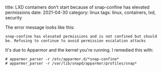 title: LXD containers don't start because of  snap-confine has elevated permissions
date: 2021-04-30
category: linux
tags: linux, containers, lxd, security

The error message looks like this:
```text
snap-confine has elevated permissions and is not confined but should
be. Refusing to continue to avoid permission escalation attacks
```

It's due to Apparmor and the kernel you're running. I remedied this
with:

```text
# apparmor_parser -r /etc/apparmor.d/*snap-confine*
# apparmor_parser -r /var/lib/snapd/apparmor/profiles/snap*
```
